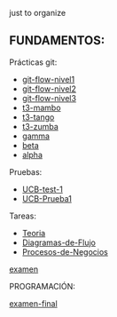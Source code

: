 just to organize
## FUNDAMENTOS:
Prácticas git:
  - [git-flow-nivel1](https://github.com/PRIMER-SEMESTRE/git-flow-nivel1.git)
  - [git-flow-nivel2](https://github.com/PRIMER-SEMESTRE/git-flow-nivel2.git)
  - [git-flow-nivel3](https://github.com/PRIMER-SEMESTRE/git-flow-nivel3.git)
  - [t3-mambo](https://github.com/PRIMER-SEMESTRE/t3-mambo.git)
  - [t3-tango](https://github.com/PRIMER-SEMESTRE/t3-tango.git)
  - [t3-zumba](https://github.com/PRIMER-SEMESTRE/t3-zumba.git)
  - [gamma](https://github.com/PRIMER-SEMESTRE/gamma.git)
  - [beta](https://github.com/PRIMER-SEMESTRE/beta.git)
  - [alpha](https://github.com/PRIMER-SEMESTRE/alpha.git)

Pruebas:
- [UCB-test-1](https://github.com/PRIMER-SEMESTRE/UCB-test-1.git)
- [UCB-Prueba1](https://github.com/PRIMER-SEMESTRE/UCB-Prueba1.git)

Tareas:
- [Teoria](https://github.com/PRIMER-SEMESTRE/Teoria.git)
- [Diagramas-de-Flujo](https://github.com/PRIMER-SEMESTRE/Diagramas-de-flujo.git)
- [Procesos-de-Negocios](https://github.com/PRIMER-SEMESTRE/Procesos-de-Negocios.git)

[examen](https://github.com/PRIMER-SEMESTRE/UCB-EXAMEN-1.git)

PROGRAMACIÓN:

[examen-final](https://github.com/PRIMER-SEMESTRE/examen-final.git)
<!--

**Here are some ideas to get you started:**

🧙 Remember, you can do mighty things with the power of [Markdown](https://docs.github.com/github/writing-on-github/getting-started-with-writing-and-formatting-on-github/basic-writing-and-formatting-syntax)
-->
